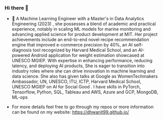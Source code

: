 ### Hi there 👋

<!--
**dhwaniT99/dhwaniT99** is a ✨ _special_ ✨ repository because its `README.md` (this file) appears on your GitHub profile.
!-->

- 🔭 A Machine Learning Engineer with a Master's in Data Analytics Engineering (2023) , she possesses a blend of academic and practical experience, notably in scaling ML models for marine monitoring and advancing applied science for product development at MIT. Her project achievements include an end-to-end novel recipe recommendation engine that improved e-commerce precision by 40%, an AI self-diagnosis tool recognized by Harvard Medical School, and an AI-powered Android application for weight estimation showcased at UNESCO MGIEP. With expertise in enhancing performance, reducing latency, and deploying AI products, She is eager to transition into industry roles where she can drive innovation in machine learning and data science. She also has given talks at Google as WomenTechmakers Ambassador, UN, UNESCO, ITU, ICTP, Harvard Medical School, UNESCO MGIEP on AI for Social Good . I have skills in PyTorch, Tensorflow, Python, SQL, Tableau and AWS, Azure and GCP, MongoDB, ML-ops

- For more details feel free to go through my repos or more information can be found on my website: https://dhwanit99.github.io/
